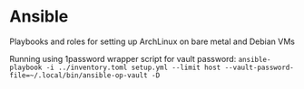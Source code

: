 # Ansible

Playbooks and roles for setting up ArchLinux on bare metal and Debian VMs

Running using 1password wrapper script for vault password:
`ansible-playbook -i ../inventory.toml setup.yml --limit host --vault-password-file=~/.local/bin/ansible-op-vault -D`
